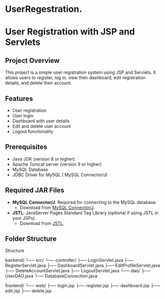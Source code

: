 # UserRegestration.
# User Registration with JSP and Servlets

## Project Overview
This project is a simple user registration system using JSP and Servlets. It allows users to register, log in, view their dashboard, edit registration details, and delete their account.

## Features
- User registration
- User login
- Dashboard with user details
- Edit and delete user account
- Logout functionality

## Prerequisites
- Java JDK (version 8 or higher)
- Apache Tomcat server (version 9 or higher)
- MySQL Database
- JDBC Driver for MySQL ( MySQL Connector/J)

## Required JAR Files
- **MySQL Connector/J**: Required for connecting to the MySQL database.
  - Download from [MySQL Connector/J](https://dev.mysql.com/downloads/connector/j/).
- **JSTL**: JavaServer Pages Standard Tag Library (optional if using JSTL in your JSPs).
  - Download from [JSTL](https://mvnrepository.com/artifact/javax.servlet/jstl/1.2).  

## Folder Structure
Structure

backend/
└── src/
    └── controller/
        ├── LoginServlet.java
        ├── RegisterServlet.java
        ├── DashboardServlet.java
        ├── EditProfileServlet.java
        ├── DeleteAccountServlet.java
        ├── LogoutServlet.java
    └── dao/
        ├── UserDAO.java
        └── DatabaseConnection.java

frontend/
└── web/
    ├── login.jsp
    ├── register.jsp
    ├── dashboard.jsp
    ├── edit.jsp
    ├── delete.jsp
